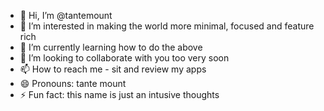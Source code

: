 - 👋 Hi, I’m @tantemount
- 👀 I’m interested in making the world more minimal, focused and feature rich
- 🌱 I’m currently learning how to do the above
- 💞️ I’m looking to collaborate with you too very soon
- 📫 How to reach me - sit and review my apps
- 😄 Pronouns: tante mount
- ⚡ Fun fact: this name is just an intusive thoughts

<!---
tantemount/tantemount is a ✨ special ✨ repository because its `README.md` (this file) appears on your GitHub profile.
You can click the Preview link to take a look at your changes.
--->
